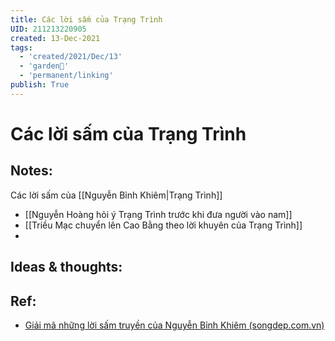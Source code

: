 ```yaml
---
title: Các lời sấm của Trạng Trình
UID: 211213220905
created: 13-Dec-2021
tags:
  - 'created/2021/Dec/13'
  - 'garden🏡'
  - 'permanent/linking'
publish: True
---
```

# Các lời sấm của Trạng Trình

## Notes:
Các lời sấm của [[Nguyễn Bỉnh Khiêm|Trạng Trình]]
- [[Nguyễn Hoàng hỏi ý Trạng Trình trước khi đưa người vào nam]]
- [[Triều Mạc chuyển lên Cao Bằng theo lời khuyên của Trạng Trình]]
- 
## Ideas & thoughts:

## Ref:
- [Giải mã những lời sấm truyền của Nguyễn Bỉnh Khiêm (songdep.com.vn)](https://songdep.com.vn/350-giai-ma-nhung-loi-sam-truyen-cua-nguyen-binh-khiem-d758.html)
